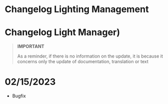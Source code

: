 # Changelog Lighting Management

# Changelog Light Manager)

>**IMPORTANT**
>
>As a reminder, if there is no information on the update, it is because it concerns only the update of documentation, translation or text

# 02/15/2023

- Bugfix
